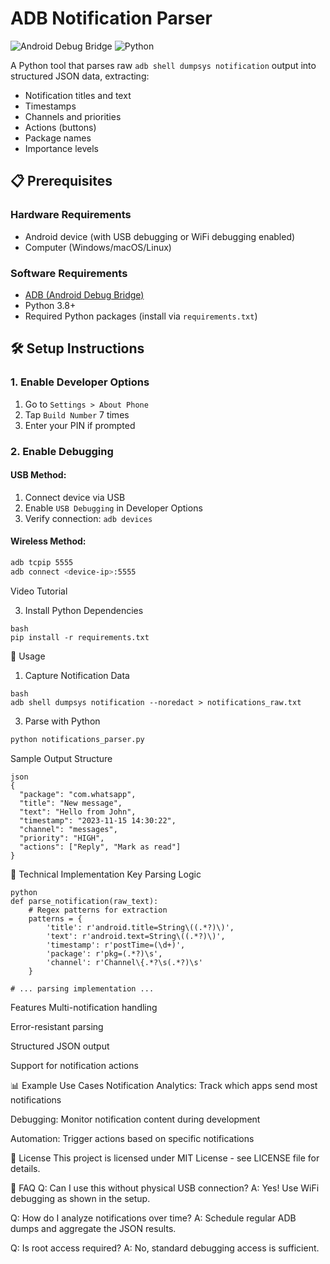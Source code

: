 # ADB Notification Parser

![Android Debug Bridge](https://img.shields.io/badge/ADB-Android%20Debug%20Bridge-brightgreen) ![Python](https://img.shields.io/badge/Python-3.8%2B-blue)

A Python tool that parses raw `adb shell dumpsys notification` output into structured JSON data, extracting:
- Notification titles and text
- Timestamps
- Channels and priorities
- Actions (buttons)
- Package names
- Importance levels

## 📋 Prerequisites

### Hardware Requirements
- Android device (with USB debugging or WiFi debugging enabled)
- Computer (Windows/macOS/Linux)

### Software Requirements
- [ADB (Android Debug Bridge)](https://developer.android.com/studio/command-line/adb)
- Python 3.8+
- Required Python packages (install via `requirements.txt`)

## 🛠 Setup Instructions

### 1. Enable Developer Options
1. Go to `Settings > About Phone`
2. Tap `Build Number` 7 times
3. Enter your PIN if prompted

### 2. Enable Debugging
#### USB Method:
1. Connect device via USB
2. Enable `USB Debugging` in Developer Options
3. Verify connection: `adb devices`

#### Wireless Method:
``` bash
adb tcpip 5555
adb connect <device-ip>:5555
```
Video Tutorial

3. Install Python Dependencies
 ```
bash
pip install -r requirements.txt
```
🚀 Usage
1. Capture Notification Data
```
bash
adb shell dumpsys notification --noredact > notifications_raw.txt
```
3. Parse with Python
```bash
python notifications_parser.py
```
Sample Output Structure
```
json
{
  "package": "com.whatsapp",
  "title": "New message",
  "text": "Hello from John",
  "timestamp": "2023-11-15 14:30:22",
  "channel": "messages",
  "priority": "HIGH",
  "actions": ["Reply", "Mark as read"]
}
```
🔧 Technical Implementation
Key Parsing Logic
```
python
def parse_notification(raw_text):
    # Regex patterns for extraction
    patterns = {
        'title': r'android.title=String\((.*?)\)',
        'text': r'android.text=String\((.*?)\)',
        'timestamp': r'postTime=(\d+)',
        'package': r'pkg=(.*?)\s',
        'channel': r'Channel\{.*?\s(.*?)\s'
    }
```
    # ... parsing implementation ...
Features
Multi-notification handling

Error-resistant parsing

Structured JSON output

Support for notification actions

📊 Example Use Cases
Notification Analytics: Track which apps send most notifications

Debugging: Monitor notification content during development

Automation: Trigger actions based on specific notifications

📜 License
This project is licensed under MIT License - see LICENSE file for details.

🙋 FAQ
Q: Can I use this without physical USB connection?
A: Yes! Use WiFi debugging as shown in the setup.

Q: How do I analyze notifications over time?
A: Schedule regular ADB dumps and aggregate the JSON results.

Q: Is root access required?
A: No, standard debugging access is sufficient.

